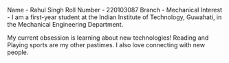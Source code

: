 Name - Rahul Singh
Roll Number - 220103087
Branch - Mechanical
Interest - I am a first-year student at the Indian Institute of Technology, Guwahati, in the Mechanical Engineering Department.

My current obsession is learning about new technologies! Reading and Playing sports are my other pastimes. I also love connecting with new people.